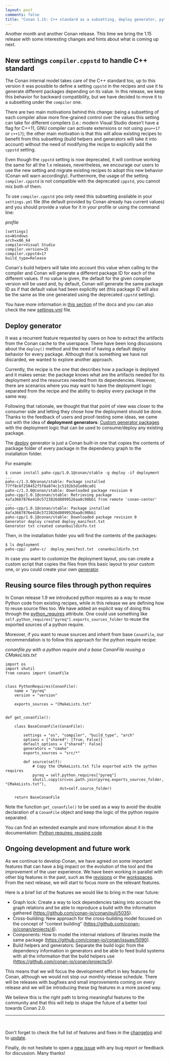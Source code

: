 ```yaml
---
layout: post
comments: false
title: "Conan 1.15: C++ standard as a subsetting, deploy generator, python requires source reuse and ongoing development"
---
```


Another month and another Conan release. This time we bring the 1.15 release with some interesting changes and hints about what is coming up
next.

## New settings ``compiler.cppstd`` to handle C++ standard

The Conan internal model takes care of the C++ standard too, up to this version it was possible to define a setting ``cppstd`` in the
recipes and use it to generate different packages depending on its value. In this release, we keep this behavior for backward compatibility,
but we have decided to move it to a subsetting under the ``compiler`` one.

There are two main motivations behind this change: being a subsetting of each compiler allow more fine-grained control over the values this
setting can take for different compilers (i.e.: modern Visual Studio doesn’t have a flag for C++11, GNU compiler can activate extensions or
not using ``gnu++17`` or ``c++17``); the other main motivation is that this will allow existing recipes to benefit from this subsetting
(build helpers and generators will take it into account) without the need of modifying the recipe to explicitly add the ``cppstd`` setting.

Even though the ``cppstd`` setting is now deprecated, it will continue working the same for all the 1.x releases, nevertheless, we encourage
our users to use the new setting and migrate existing recipes to adopt this new behavior (Conan will warn accordingly). Furthermore, the
usage of the setting ``compiler.cppstd`` is not compatible with the deprecated ``cppstd``, you cannot mix both of them. 

To use ``compiler.cppstd`` you only need this subsetting available in your ``settings.yml`` file (the default provided by Conan already has current values) and you should provide a value for it in your profile or using the command line:

*profile*
```
[settings]
os=Windows
arch=x86_64
compiler=Visual Studio
compiler.version=15
compiler.cppstd=17
build_type=Release
```

Conan's build helpers will take into account this value when calling to the compiler and Conan will generate a different package ID for each
of the different values. If no value is given, the default for the given compiler version will be used and, by default, Conan will generate
the same package ID as if that default value had been explicitly set (this package ID will also be the same as the one generated using the
deprecated ``cppstd`` setting).

You have more information in [this section](https://docs.conan.io/en/latest/howtos/manage_cpp_standard.html) of the docs and you can also
check the new [settings.yml](https://docs.conan.io/en/latest/reference/config_files/settings.yml.html) file.

## Deploy generator

It was a recurrent feature requested by users on how to extract the artifacts from the Conan cache to the userspace. There have been long
discussions about the ``deploy()`` method and the need of having a default deploy behavior for every package. Although that is something we
have not discarded, we wanted to explore another approach.

Currently, the recipe is the one that describes how a package is deployed and it makes sense: the package knows what are the artifacts
needed for its deployment and the resources needed from its dependencies. However, there are scenarios where you may want to have the
deployment logic separated from the recipe and the ability to deploy every package in the same way.

Following that rationale, we thought that that point of view was closer to the consumer side and letting they chose how the deployment
should be done. Thanks to the feedback of users and proof-testing some ideas, we came out with the idea of __deployment generators__:
[Custom generator packages](https://docs.conan.io/en/latest/howtos/custom_generators.html) with the deployment logic that can be used to
consume/deploy any existing package.

The [deploy](https://docs.conan.io/en/latest/reference/generators/deploy.html) generator is just a Conan built-in one that copies the
contents of package folder of every package in the dependency graph to the installation folder.

For example:

```
$ conan install paho-cpp/1.0.1@conan/stable -g deploy -if deployment
...
paho-c/1.3.0@conan/stable: Package installed 77ff8c6f250452f5f8a074c1c5192b5d1e08ca01
paho-c/1.3.0@conan/stable: Downloaded package revision 0
paho-cpp/1.0.1@conan/stable: Retrieving package 4afa3667876e410c5723826d8099526aa8c90bb1 from remote 'conan-center'
...
paho-cpp/1.0.1@conan/stable: Package installed 4afa3667876e410c5723826d8099526aa8c90bb1
paho-cpp/1.0.1@conan/stable: Downloaded package revision 0
Generator deploy created deploy_manifest.txt
Generator txt created conanbuildinfo.txt
```

Then, in the installation folder you will find the contents of the packages:

```
$ ls deployment
paho-cpp/  paho-c/  deploy_manifest.txt  conanbuildinfo.txt
```

In case you want to customize the deployment layout, you can create a custom script that copies the files from this basic layout to your
custom one, or you could create your own [generator](https://docs.conan.io/en/latest/reference/generators/custom.html#custom-generator).

## Reusing source files through python requires

In Conan release 1.9 we introduced python requires as a way to reuse Python code from existing recipes, while in this release we are
defining how to reuse source files too. We have added an explicit way of doing this through the
[python_requires](https://docs.conan.io/en/latest/reference/conanfile/attributes.html#python-requires) attribute. One could use something
like `self.python_requires["pyreq"].exports_sources_folder` to reuse the exported sources of a python require.

Moreover, if you want to reuse sources and inherit from base `ConanFile`, our recommendation is to follow this approach for the python
require recipe:

*conanfile.py with a python require and a base ConanFile reusing a CMakeLists.txt*
```
import os
import shutil
from conans import ConanFile


class PythonRequires(ConanFile):
    name = "pyreq"
    version = "version"

    exports_sources = "CMakeLists.txt"


def get_conanfile():

    class BaseConanFile(ConanFile):

        settings = "os", "compiler", "build_type", "arch"
        options = {"shared": [True, False]}
        default_options = {"shared": False}
        generators = "cmake"
        exports_sources = "src/*"

        def source(self):
            # Copy the CMakeLists.txt file exported with the python requires
            pyreq = self.python_requires["pyreq"]
            shutil.copy(src=os.path.join(pyreq.exports_sources_folder, "CMakeLists.txt"),
                        dst=self.source_folder)

    return BaseConanFile
```

Note the function ``get_conanfile()`` to be used as a way to avoid the double declaration of a `ConanFile` object and keep the logic of the
python require separated.

You can find an extended example and more information about it in the documentation:
[Python requires: reusing code](https://docs.conan.io/en/latest/extending/python_requires.html)

## Ongoing development and future work

As we continue to develop Conan, we have agreed on some important features that can have a big impact on the evolution of the tool and the improvement of the user experience. We have been working in parallel with other big features in the past, such as the
[revisions](https://docs.conan.io/en/latest/mastering/revisions.html) or the
[workspaces](https://docs.conan.io/en/latest/developing_packages/workspaces.html). From the next release, we will start to focus more on the
relevant features.

Here is a brief list of the features we would like to bring in the near future:

- Graph lock: Create a way to lock dependencies taking into account the graph relations and be able to reproduce a build with the
  information gathered (https://github.com/conan-io/conan/pull/5035).
- Cross-building: New approach for the cross-building model focused on the concept of "context building"
  (https://github.com/conan-io/conan/projects/4).
- Components: How to model the internal relations of libraries inside the same package (https://github.com/conan-io/conan/issues/5090).
- Build helpers and generators: Separate the build logic from the dependency information in generators and be able to feed build systems
  with all the information that the build helpers use (https://github.com/conan-io/conan/projects/5).

This means that we will focus the development effort in key features for Conan, although we would not stop our monthly release schedule.
There will be releases with bugfixes and small improvements coming on every release and we will be introducing these big features in a more
paced way.

We believe this is the right path to bring meaningful features to the community and that this will help to shape the future of a better tool towards Conan 2.0.

-----------
<br>

Don't forget to check the full list of features and fixes in the [changelog](https://docs.conan.io/en/latest/changelog.html) and to
[update](https://conan.io/downloads.html).

Finally, do not hesitate to open a [new issue](https://github.com/conan-io/conan/issues) with any bug report or feedback for discussion.
Many thanks!
